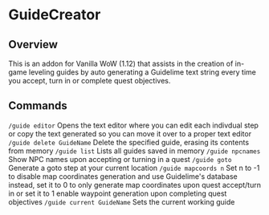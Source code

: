 # GuideCreator

## Overview

This is an addon for Vanilla WoW (1.12) that assists in the creation of in-game leveling guides by auto generating a Guidelime text string every time you accept, turn in or complete quest objectives.

## Commands

`/guide editor` Opens the text editor where you can edit each indivdual step or copy the text generated so you can move it over to a proper text editor
`/guide delete GuideName` Delete the specified guide, erasing its contents from memory
`/guide list` Lists all guides saved in memory
`/guide npcnames` Show NPC names upon accepting or turning in a quest
`/guide goto` Generate a goto step at your current location
`/guide mapcoords n` Set n to -1 to disable map coordinates generation and use Guidelime's database instead, set it to 0 to only generate map coordinates upon quest accept/turn in or set it to 1 enable waypoint generation upon completing quest objectives
`/guide current GuideName` Sets the current working guide
